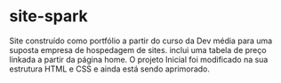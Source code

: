 # site-spark
Site construído como portfólio a partir do curso da Dev média  para uma suposta empresa de hospedagem de sites.  inclui uma tabela de preço  linkada a partir da página home. O projeto Inicial foi modificado na sua estrutura HTML e CSS  e ainda está sendo aprimorado.

